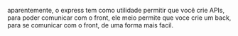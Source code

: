 aparentemente, o express tem como utilidade permitir que você crie APIs, 
para poder comunicar com o front, ele meio permite que voce crie um back, para se comunicar com o front, de uma forma mais facil. 

